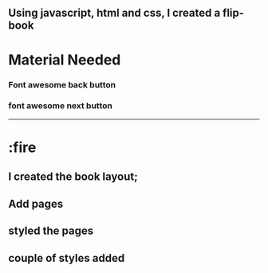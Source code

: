 ## Using javascript, html and css, I created a flip-book

# Material Needed

### Font awesome back button
### font awesome next button
---
# :fire
## I created the book layout;

## Add pages

## styled the pages

## couple of styles added
